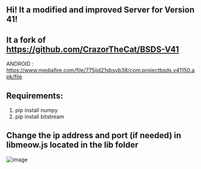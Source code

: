 ## Hi! It a modified and improved Server for Version 41!

## It a fork of https://github.com/CrazorTheCat/BSDS-V41

ANDROID : https://www.mediafire.com/file/775ijd21sbsyb38/com.projectbsds.v41150.apk/file

## Requirements: ##
1. pip install numpy
2. pip install bitstream

## Change the ip address and port (if needed) in libmeow.js located in the lib folder ##

![image](https://user-images.githubusercontent.com/52799759/147313954-e3185d78-da1b-4c9c-b700-c20c58af8633.png)
